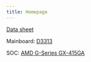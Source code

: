```yaml
---
title: Homepage
---
```


[Data sheet](/assets/fujitsu-s920-datasheet.pdf)

Mainboard: [D3313](/assets/Manual_D3313.pdf)

SOC: [AMD G-Series GX-415GA](https://www.amd.com/en/products/embedded-g-series-2nd-gen)
